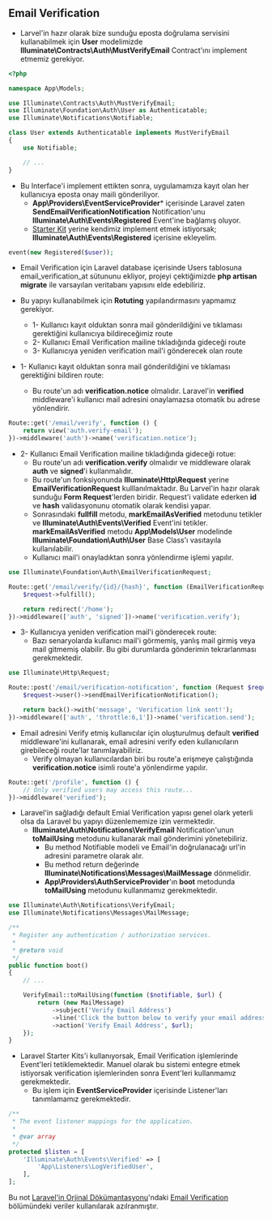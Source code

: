 ## Email Verification

* Larvel'in hazır olarak bize sunduğu eposta doğrulama servisini kullanabilmek için **User** modelimizde **Illuminate\Contracts\Auth\MustVerifyEmail** Contract'ını implement
  etmemiz gerekiyor.
 
```php
<?php

namespace App\Models;

use Illuminate\Contracts\Auth\MustVerifyEmail;
use Illuminate\Foundation\Auth\User as Authenticatable;
use Illuminate\Notifications\Notifiable;

class User extends Authenticatable implements MustVerifyEmail
{
    use Notifiable;

    // ...
}
```

* Bu Interface'i implement ettikten sonra, uygulamamıza kayıt olan her kullanıcıya eposta onay maili gönderiliyor.
  * **App\Providers\EventServiceProvider*** içerisinde Laravel zaten **SendEmailVerificationNotification** Notification'unu **Illuminate\Auth\Events\Registered** Event'ine
    bağlamış oluyor.
  * [Starter Kit](https://laravel.com/docs/8.x/starter-kits) yerine kendimiz implement etmek istiyorsak; **Illuminate\Auth\Events\Registered** içerisine ekleyelim.
  
  
```php
event(new Registered($user));
```

* Email Verification için Laravel database içerisinde Users tablosuna email_verification_at sütununu ekliyor, projeyi çektiğimizde **php artisan migrate** ile varsayılan
  veritabanı yapısını elde edebiliriz.
  
* Bu yapıyı kullanabilmek için **Rotuting** yapılandırmasını yapmamız gerekiyor.
  * 1- Kullanıcı kayıt olduktan sonra mail gönderildiğini ve tıklaması gerektiğini kullanıcıya bildireceğimiz route
  * 2- Kullanıcı Email Verification mailine tıkladığında gideceği route
  * 3- Kullanıcıya yeniden verification mail'i gönderecek olan route
  
* 1- Kullanıcı kayıt olduktan sonra mail gönderildiğini ve tıklaması gerektiğini bildiren route:
  * Bu route'un adı **verification.notice** olmalıdır. Laravel'in **verified** middleware'i kullanıcı mail adresini onaylamazsa otomatik bu adrese yönlendirir.

```php
Route::get('/email/verify', function () {
    return view('auth.verify-email');
})->middleware('auth')->name('verification.notice');
```
  
* 2- Kullanıcı Email Verification mailine tıkladığında gideceği rotue:
  * Bu route'un adı **verification.verify** olmalıdır ve middleware olarak **auth** ve **signed**'i kullanmalıdır.
  * Bu route'un fonksiyonunda **Illuminate\Http\Request** yerine **EmailVerificationRequest** kulllanılmaktadır. Bu Larvel'in hazır olarak sunduğu **Form Request**'lerden
    biridir. Request'i validate ederken **id** ve **hash** validasyonunu otomatik olarak kendisi yapar.
  * Sonrasındaki **fullfill** metodu, **markEmailAsVerified** metodunu tetikler ve **Illuminate\Auth\Events\Verified** Event'ini tetikler. **markEmailAsVerified** metodu
    **App\Models\User** modelinde **Illuminate\Foundation\Auth\User** Base Class'ı vasıtayıla kullanılabilir.
  * Kullanıcı mail'i onayladıktan sonra yönlendirme işlemi yapılır.
  
```php
use Illuminate\Foundation\Auth\EmailVerificationRequest;

Route::get('/email/verify/{id}/{hash}', function (EmailVerificationRequest $request) {
    $request->fulfill();

    return redirect('/home');
})->middleware(['auth', 'signed'])->name('verification.verify');
```

* 3- Kullanıcıya yeniden verification mail'i gönderecek route:
  * Bazı senaryolarda kullanıcı mail'i görmemiş, yanlış mail girmiş veya mail gitmemiş olabilir. Bu gibi durumlarda gönderimin tekrarlanması gerekmektedir.
  
```php
use Illuminate\Http\Request;

Route::post('/email/verification-notification', function (Request $request) {
    $request->user()->sendEmailVerificationNotification();

    return back()->with('message', 'Verification link sent!');
})->middleware(['auth', 'throttle:6,1'])->name('verification.send');
```
  
* Email adresini Verify etmiş kullanıcılar için oluşturulmuş default **verified** middleware'ini kullanarak, email adresini verify eden kullanıcıların girebileceği
  route'lar tanımlayabiliriz.
  * Verify olmayan kullanıcılardan biri bu route'a erişmeye çalıştığında **verification.notice** isimli route'a yönlendirme yapılır.
  
```php
Route::get('/profile', function () {
    // Only verified users may access this route...
})->middleware('verified');
```
  
* Laravel'in sağladığı default Emial Verification yapısı genel olark yeterli olsa da Laravel bu yapıyı düzenlememize izin vermektedir.
  * **Illuminate\Auth\Notifications\VerifyEmail** Notification'unun **toMailUsing** metodunu kullanarak mail gönderimini yönetebiliriz.
    * Bu method Notifiable modeli ve Email'in doğrulanacağı url'in adresini parametre olarak alır.
    * Bu method return değerinde **Illuminate\Notifications\Messages\MailMessage** dönmelidir.
    * **App\Providers\AuthServiceProvider**'ın **boot** metodunda **toMailUsing** metodunu kullanmamız gerekmektedir.
  
```php
use Illuminate\Auth\Notifications\VerifyEmail;
use Illuminate\Notifications\Messages\MailMessage;

/**
 * Register any authentication / authorization services.
 *
 * @return void
 */
public function boot()
{
    // ...

    VerifyEmail::toMailUsing(function ($notifiable, $url) {
        return (new MailMessage)
            ->subject('Verify Email Address')
            ->line('Click the button below to verify your email address.')
            ->action('Verify Email Address', $url);
    });
}
```
  
* Laravel Starter Kits'i kullanıyorsak, Email Verification işlemlerinde Event'leri tetiklemektedir. Manuel olarak bu sistemi entegre etmek istiyorsak verification işlemlerinden
  sonra Event'leri kullanmamız gerekmektedir.
  * Bu işlem için **EventServiceProvider** içerisinde Listener'ları tanımlamamız gerekmektedir.
  
```php
/**
 * The event listener mappings for the application.
 *
 * @var array
 */
protected $listen = [
    'Illuminate\Auth\Events\Verified' => [
        'App\Listeners\LogVerifiedUser',
    ],
];
```
  
Bu not [Laravel'in Orjinal Dökümantasyonu](https://laravel.com/docs/8.x)'ndaki [Email Verification](https://laravel.com/docs/8.x/verification) bölümündeki veriler kullanılarak 
azılranmıştır.
  
  
  
  
  
  
  
  
  
  
  
  
  
